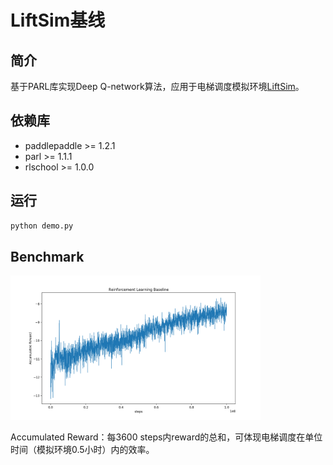 # LiftSim基线

## 简介

基于PARL库实现Deep Q-network算法，应用于电梯调度模拟环境[LiftSim][liftsim]。

## 依赖库

- paddlepaddle >= 1.2.1
- parl >= 1.1.1
- rlschool >= 1.0.0

## 运行

```python
python demo.py
```

## Benchmark

<img src="rl_10.png" width="400"/>

Accumulated Reward：每3600 steps内reward的总和，可体现电梯调度在单位时间（模拟环境0.5小时）内的效率。

[liftsim]: https://github.com/PaddlePaddle/RLSchool/tree/master/rlschool/liftsim